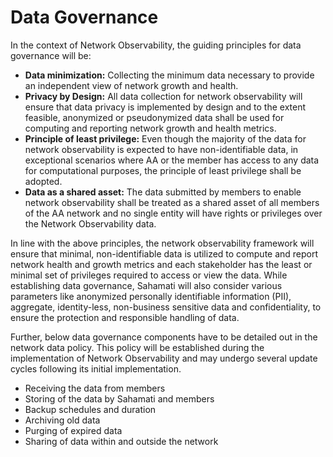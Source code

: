 # Data Governance

In the context of Network Observability, the guiding principles for data governance will be:

* **Data minimization:** Collecting the minimum data necessary to provide an independent view of network growth and health.
* **Privacy by Design:** All data collection for network observability will ensure that data privacy is implemented by design and to the extent feasible, anonymized or pseudonymized data shall be used for computing and reporting network growth and health metrics.
* **Principle of least privilege:** Even though the majority of the data for network observability is expected to have non-identifiable data, in exceptional scenarios where AA or the member has access to any data for computational purposes, the principle of least privilege shall be adopted.
* **Data as a shared asset:** The data submitted by members to enable network observability shall be treated as a shared asset of all members of the AA network and no single entity will have rights or privileges over the Network Observability data.

In line with the above principles, the network observability framework will ensure that minimal, non-identifiable data is utilized to compute and report network health and growth metrics and each stakeholder has the least or minimal set of privileges required to access or view the data. While establishing data governance, Sahamati will also consider various parameters like anonymized personally identifiable information (PII), aggregate, identity-less, non-business sensitive data and confidentiality, to ensure the protection and responsible handling of data.

Further, below data governance components have to be detailed out in the network data policy. This policy will be established during the implementation of Network Observability and may undergo several update cycles following its initial implementation.

* Receiving the data from members
* Storing of the data by Sahamati and members
* Backup schedules and duration
* Archiving old data
* Purging of expired data
* Sharing of data within and outside the network
